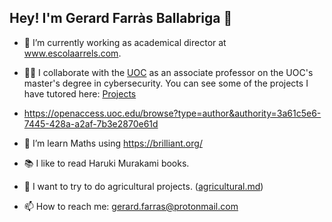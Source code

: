 ## Hey! I'm Gerard Farràs Ballabriga 👋

- 🔭 I’m currently working as academical director at www.escolaarrels.com.
- 👨‍🏫 I collaborate with the [UOC](https://www.uoc.edu/ca/estudis/masters/master-universitari-ciberseguretat-privadesa) as an associate professor on the UOC's master's degree in cybersecurity. You can see some of the projects I have tutored here: [Projects](https://openaccess.uoc.edu/browse?type=author&authority=3a61c5e6-7445-428a-a2af-7b3e2870e61d)

- https://openaccess.uoc.edu/browse?type=author&authority=3a61c5e6-7445-428a-a2af-7b3e2870e61d
- 🌱 I’m learn Maths using https://brilliant.org/
- 📚 I like to read Haruki Murakami books.
- 🌿 I want to try to do agricultural projects. ([agricultural.md](https://github.com/gfarrasb/gfarrasb/blob/main/agricultural.md))
- 📫 How to reach me: gerard.farras@protonmail.com

